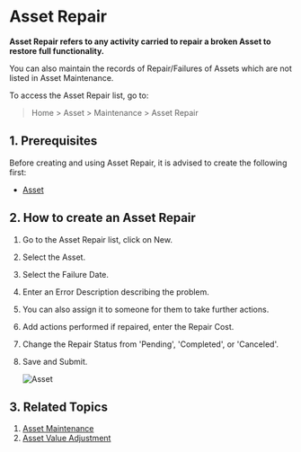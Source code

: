 <!-- add-breadcrumbs -->
# Asset Repair

**Asset Repair refers to any activity carried to repair a broken Asset to restore full functionality.**

You can also maintain the records of Repair/Failures of Assets which are not listed in Asset Maintenance.

To access the Asset Repair list, go to:
> Home > Asset > Maintenance > Asset Repair

## 1. Prerequisites
Before creating and using Asset Repair, it is advised to create the following first:

* [Asset](/docs/v13/user/manual/en/asset/asset)

## 2. How to create an Asset Repair

1. Go to the Asset Repair list, click on New.
1. Select the Asset.
1. Select the Failure Date.
1. Enter an Error Description describing the problem.
1. You can also assign it to someone for them to take further actions.
1. Add actions performed if repaired, enter the Repair Cost.
1. Change the Repair Status from 'Pending', 'Completed', or 'Canceled'.
1. Save and Submit.

    <img class="screenshot" alt="Asset" src="{{docs_base_url}}/assets/img/asset/asset_repair.png">

## 3. Related Topics
1. [Asset Maintenance](/docs/v13/user/manual/en/asset/asset-maintenance)
1. [Asset Value Adjustment](/docs/v13/user/manual/en/asset/asset-value-adjustment)